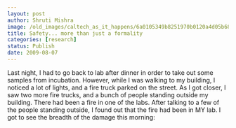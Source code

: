```yaml
---
layout: post
author: Shruti Mishra
image: /old_images/caltech_as_it_happens/6a0105349b8251970b0120a4d05b68970b.jpg
title: Safety... more than just a formality
categories: [research]
status: Publish
date: 2009-08-07
---
```



Last night, I had to go back to lab after dinner in order to take out some samples from incubation. However, while I was walking to my building, I noticed a lot of lights, and a fire truck parked on the street. As I got closer, I saw two more fire trucks, and a bunch of people standing outside my building. There had been a fire in one of the labs. After talking to a few of the people standing outside, I found out that the fire had been in MY lab. I got to see the breadth of the damage this morning:
